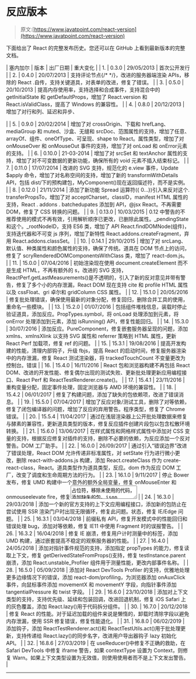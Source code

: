 # 反应版本

> 原文:[https://www.javatpoint.com/react-version](https://www.javatpoint.com/react-version)

下面给出了 React 的完整发布历史。您还可以在 GitHub 上看到最新版本的完整文档。

| 塞内加尔 | 版本 | 出厂日期 | 重大变化 |
| 1. | 0.3.0 | 29/05/2013 | 首次公开发行 |
| 2. | 0.4.0 | 20/07/2013 | 支持评论节点{/* */}，改进的服务器端渲染 APIs，移除的 React .自传，支持关键道具，对表单的改进，修复了错误。 |
| 3. | 0.5.0 | 20/10/2013 | 提高内存使用率，支持选择和合成事件，支持混合中的 getInitialState 和 getDefaultProps，增加了 React.version 和 React.isValidClass，提高了 Windows 的兼容性。 |
| 4. | 0.8.0 | 20/12/2013 | 增加了对行和列、延迟和异步、

<audio>& <video>循环、自动更正属性的支持。增加了 onContextMenu 事件，升级了 jstransform 和 esprima-fb 工具，升级了浏览器功能。</video></audio>

 |
| 5. | 0.9.0 | 20/02/2014 | 增加了对 crossOrigin、下载和 hrefLang、mediaGroup 和 muted、沙盒、无缝和 srcDoc、范围属性的支持，增加了任意、arrayOf、组件、oneOfType、可呈现、shape to React。属性类型，增加了对 onMouseOver 和 onMouseOut 事件的支持，增加了对 onLoad 和 onError元素的支持。 |
| 6. | 0.10.0 | 21-03-2014 | 增加了对 srcSet 和 textAnchor 属性的支持，增加了对不可变数据的更新功能，确保所有的 void 元素不插入结束标记。 |
| 7. | 0.11.0 | 17/07/2014 | 改进的 SVG 支持，规范化的 e.view 事件，Update $apply 命令，增加了对名称空间的支持，增加了新的 transformWithDetails API，包括 dist/下的预构建包，MyComponent()现在返回描述符，而不是实例。 |
| 8. | 0.12.0 | 21/11/2014 | 添加了新功能 Spread 运算符({ 0...})引入来反对这个. transferPropsTo，增加了对 acceptCharset，classID，manifest HTML 属性的支持，React . addons . batchedupates 添加到 API，@jsx React。不再需要 DOM，修复了 CSS 转换的问题。 |
| 9. | 0.13.0 | 10/03/2015 | 0.12 中警告的不推荐使用的模式不再有效，引用解析顺序已更改，已删除此属性。_pendingState 和这个。_rootNodeID，支持 ES6 类，增加了 API React.findDOMNode(组件)，支持迭代器和不可变 js 序列，增加了新特性 React.addons.createFragment，弃用 React.addons.classSet。 |
| 10. | 0.14.1 | 29/10/2015 | 增加了对 srcLang、默认值、种类属性和颜色属性的支持，确保了传统。道具在 DOM 节点上的访问，修复了 scryRenderedDOMComponentsWithClass 类，增加了 react-dom.js。 |
| 11. | 15.0.0 | 07/04/2016 | 初始渲染现在使用 document.createElement 而不是生成 HTML，不再有额外的 s，改进的 SVG 支持，ReactPerf.getLastMeasurements()是不透明的，引入了新的反对意见并带有警告，修复了多个小的内存泄漏，React DOM 现在支持 cite 和 profile HTML 属性以及 cssFloat、gri 卓尔和 gridColumn CSS 属性。 |
| 12. | 15.1.0 | 20/05/2016 | 修复批处理错误，确保使用最新的对象分配，修复回归，删除合并工具的使用，重命名一些模块。 |
| 13. | 15.2.0 | 01/07/2016 | 包括组件堆栈信息，装载时停止验证道具，添加反应。PropTypes.symbol，将 onLoad 处理添加到<link>元素，将 onError 处理添加到<source>元素，添加 isRunning() API，修复性能回归。 |
| 14. | 15.3.0 | 30/07/2016 | 添加反应。PureComponent，修复嵌套服务器呈现的问题，添加 xmlns、xmlnsXlink 以支持 SVG 属性和 referrer 策略到 HTML 属性，更新 React Perf 加载项，修复 ref 的问题。 |
| 15. | 15.3.1 | 19/08/2016 | 提高开发构建的性能，清理内部钩子，升级 fbjs，提高 React 的启动时间，修复服务器渲染中的内存泄漏，修复 React 测试渲染器，将 trackedTouchCount 不变量更改为控制台。错误 |
| 16. | 15.4.0 | 16/11/2016 | React 包和浏览器构建不再包括 React DOM、改进的开发性能、修复偶尔出现的测试失败、更新批处理更新应用编程接口、React Perf 和 ReactTestRenderer.create()。 |
| 17. | 15.4.1 | 23/11/2016 | 重构变量分配，固定事件处理，固定浏览器与 AMD 环境的兼容性。 |
| 18. | 15.4.2 | 06/01/2017 | 修复了构建问题，添加了缺失的包依赖项，改进了错误消息。 |
| 19. | 15.5.0 | 07/04/2017 | 增加了反应对象/测试工具，删除了对等依赖，修复了闭包编译器的问题，增加了反应的弃用警告。程序类型，修复了 Chrome 错误。 |
| 20. | 15.5.4 | 11/04/2017 | 通过在浅层渲染器上公开批处理数据来修复与酵素的兼容性，更新道具类型的版本，修复反应插件创建片段包以包含松散环境转换。 |
| 21. | 15.6.0 | 13/06/2017 | 在样式属性和网格样式属性中添加对 CSS 变量的支持，根据反应修复对插件的支持，删除不必要的依赖，为反应添加一个反对警告。DOM 工厂助手。 |
| 22. | 16.0.0 | 26/09/2017 | 通过引入“错误边界”改进了错误处理，React DOM 允许传递非标准属性，对 setState 行为进行微小更改，删除 react-with-addons.js 构建，添加 React.createClass 作为 create-react-class，React。道具类型作为道具类型，反应。dom 作为反应 DOM 工厂，改变了调度和生命周期方法的行为。 |
| 23. | 16.1.0 | 9/11/2017 | 停止 Bower 发布，修复 UMD 构建中一个意外的额外全局变量，修复 onMouseEnter 和 onmouseelevate fire，修复<textarea>占位符，移除未使用的代码，添加缺失的包。json 依赖项，添加对 React DevTools 的支持。</textarea> |
| 24. | 16.3.0 | 29/03/2018 | 添加一个新的官方支持的上下文应用编程接口，添加新的包防止在尝试使用 SSR 渲染门户时出现无限循环，修复此问题。状态，修复 IE/Edge 问题。 |
| 25. | 16.3.1 | 03/04/2018 | 前缀私有 API，修复开发模式中的性能回归和错误处理 bug，添加对等依赖，修复 IE11 中使用 Fragment 时的误报警告。 |
| 26. | 16.3.2 | 16/04/2018 | 修复 IE 崩溃，修复用户计时测量中的标签，添加 UMD 构建，通过嵌套提高不稳定的观察服务器的性能。 |
| 27. | 16.4.0 | 24/05/2018 | 添加对指针事件规范的支持，添加指定 propTypes 的能力，修复读取上下文，修复 getDerivedStateFromProps()支持，修复 testInstance.parent 崩溃，添加 React.unstable_Profiler 组件用于测量性能，更改内部事件名称。 |
| 28. | 16.5.0 | 05/09/2018 | 添加对 React DevTools Profiler 的支持，优雅地处理更多边缘情况下的错误，添加 react-dom/profiling，为浏览器添加 onAuxClick 事件，向鼠标事件添加 movementX 和 movementY 字段，向指针事件添加 tangentialPressure 和 twist 字段。 |
| 29. | 16.6.0 | 23/10/2018 | 添加对上下文类型的支持，支持优先级、延续和包装回调，改进回退机制，修复 iOS Safari 上的灰色覆盖，添加 React.lazy()用于代码拆分组件。 |
| 30. | 16.7.0 | 20/12/2018 | 修复 React 的性能。对于延迟加载的组件来说是懒惰的，卸载时清除字段以避免内存泄漏，使用 SSR 修复错误，修复性能退化。 |
| 31. | 16.8.0 | 06/02/2019 | 添加钩子，添加 ReactTestRenderer.act()和 ReactTestUtils.act()用于批处理更新，支持传递给 React.lazy()的同步名字，改进用户导出器钩子 lazy 初始化 API。 |
| 32. | 16.8.6 | 27/03/2019 | 在 useReducer()中修复不正确的救助，在 Safari DevTools 中修复 iframe 警告，如果 contextType 设置为 Context，则修复 Warn。如果上下文类型设置为无效值，则使用使用者而不是上下文发出警告。 |

* * *